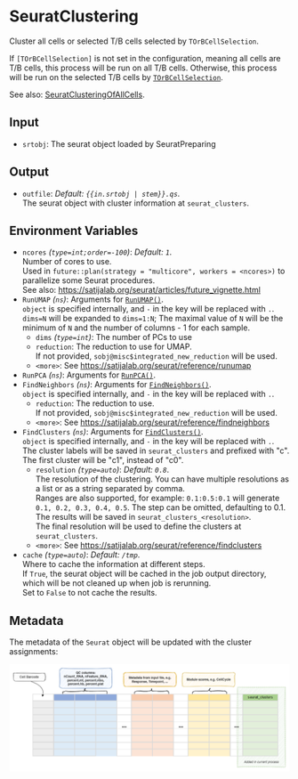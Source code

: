 # SeuratClustering

Cluster all cells or selected T/B cells selected by `TOrBCellSelection`.

If `[TOrBCellSelection]` is not set in the configuration, meaning
all cells are T/B cells, this process will be run on all T/B cells. Otherwise,
this process will be run on the selected T/B cells by
[`TOrBCellSelection`](./TOrBCellSelection.md).<br />

See also: [SeuratClusteringOfAllCells](./SeuratClusteringOfAllCells.md).<br />

## Input

- `srtobj`:
    The seurat object loaded by SeuratPreparing

## Output

- `outfile`: *Default: `{{in.srtobj | stem}}.qs`*. <br />
    The seurat object with cluster information at `seurat_clusters`.<br />

## Environment Variables

- `ncores` *(`type=int;order=-100`)*: *Default: `1`*. <br />
    Number of cores to use.<br />
    Used in `future::plan(strategy = "multicore", workers = <ncores>)`
    to parallelize some Seurat procedures.<br />
    See also: <https://satijalab.org/seurat/articles/future_vignette.html>
- `RunUMAP` *(`ns`)*:
    Arguments for [`RunUMAP()`](https://satijalab.org/seurat/reference/runumap).<br />
    `object` is specified internally, and `-` in the key will be replaced with `.`.<br />
    `dims=N` will be expanded to `dims=1:N`; The maximal value of `N` will be the minimum of `N` and the number of columns - 1 for each sample.<br />
    - `dims` *(`type=int`)*:
        The number of PCs to use
    - `reduction`:
        The reduction to use for UMAP.<br />
        If not provided, `sobj@misc$integrated_new_reduction` will be used.<br />
    - `<more>`:
        See <https://satijalab.org/seurat/reference/runumap>
- `RunPCA` *(`ns`)*:
    Arguments for [`RunPCA()`](https://satijalab.org/seurat/reference/runpca).<br />
- `FindNeighbors` *(`ns`)*:
    Arguments for [`FindNeighbors()`](https://satijalab.org/seurat/reference/findneighbors).<br />
    `object` is specified internally, and `-` in the key will be replaced with `.`.<br />
    - `reduction`:
        The reduction to use.<br />
        If not provided, `sobj@misc$integrated_new_reduction` will be used.<br />
    - `<more>`:
        See <https://satijalab.org/seurat/reference/findneighbors>
- `FindClusters` *(`ns`)*:
    Arguments for [`FindClusters()`](https://satijalab.org/seurat/reference/findclusters).<br />
    `object` is specified internally, and `-` in the key will be replaced with `.`.<br />
    The cluster labels will be saved in `seurat_clusters` and prefixed with "c".<br />
    The first cluster will be "c1", instead of "c0".<br />
    - `resolution` *(`type=auto`)*: *Default: `0.8`*. <br />
        The resolution of the clustering. You can have multiple resolutions as a list or as a string separated by comma.<br />
        Ranges are also supported, for example: `0.1:0.5:0.1` will generate `0.1, 0.2, 0.3, 0.4, 0.5`. The step can be omitted, defaulting to 0.1.<br />
        The results will be saved in `seurat_clusters_<resolution>`.<br />
        The final resolution will be used to define the clusters at `seurat_clusters`.<br />
    - `<more>`:
        See <https://satijalab.org/seurat/reference/findclusters>
- `cache` *(`type=auto`)*: *Default: `/tmp`*. <br />
    Where to cache the information at different steps.<br />
    If `True`, the seurat object will be cached in the job output directory, which will be not cleaned up when job is rerunning.<br />
    Set to `False` to not cache the results.<br />

## Metadata

The metadata of the `Seurat` object will be updated with the cluster
assignments:<br />

![SeuratClustering-metadata](images/SeuratClustering-metadata.png)

